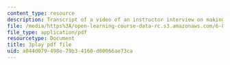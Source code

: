 ```yaml
---
content_type: resource
description: Transcript of a video of an instructor interview on making learning public.
file: /media/https%3A/open-learning-course-data-rc.s3.amazonaws.com/6-811-principles-and-practice-of-assistive-technology-fall-2014/a044d079498e79b34160d00066ae73ca_0IF8oBg_Zd8.pdf
file_type: application/pdf
resourcetype: Document
title: 3play pdf file
uid: a044d079-498e-79b3-4160-d00066ae73ca
---
```

